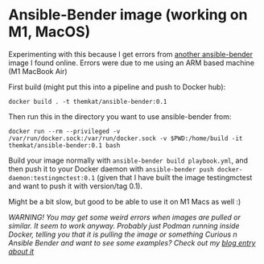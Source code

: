 # Ansible-Bender image (working on M1, MacOS)
Experimenting with this because I get errors from [another ansible-bender](https://hub.docker.com/r/jorgeandrada/ansible-bender) image I found online. Errors were due to me using an ARM based machine (M1 MacBook Air)


First build (might put this into a pipeline and push to Docker hub):
```
docker build . -t themkat/ansible-bender:0.1
```

Then run this in the directory you want to use ansible-bender from:
```
docker run --rm --privileged -v /var/run/docker.sock:/var/run/docker.sock -v $PWD:/home/build -it themkat/ansible-bender:0.1 bash
```

Build your image normally with `ansible-bender build playbook.yml`, and then push it to your Docker daemon with `ansible-bender push docker-daemon:testingmctest:0.1` (given that I have built the image testingmctest and want to push it with version/tag 0.1). 


Might be a bit slow, but good to be able to use it on M1 Macs as well :)


*WARNING! You may get some weird errors when images are pulled or similar. It seem to work anyway. Probably just Podman running inside Docker, telling you that it is pulling the image or something*
*Curious n Ansible Bender and want to see some examples? Check out my [blog entry about it](https://themkat.net/2022/03/17/creating_container_images_with_ansible.html)*
